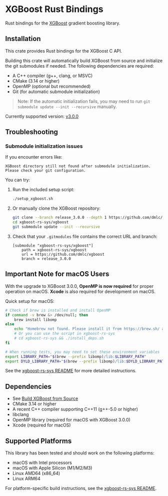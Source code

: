 # XGBoost Rust Bindings

Rust bindings for the [XGBoost](https://github.com/dmlc/xgboost) gradient boosting library.

## Installation

This crate provides Rust bindings for the XGBoost C API.

Building this crate will automatically build XGBoost from source and initialize the git submodules if needed. The following dependencies are required:

- A C++ compiler (g++, clang, or MSVC)
- CMake (3.14 or higher)
- OpenMP (optional but recommended)
- Git (for automatic submodule initialization)

> Note: If the automatic initialization fails, you may need to run `git submodule update --init --recursive` manually.

Currently supported version: [v3.0.0](https://github.com/dmlc/xgboost/releases/tag/v3.0.0)

## Troubleshooting

### Submodule initialization issues

If you encounter errors like:
```
XGBoost directory still not found after submodule initialization. Please check your git configuration.
```

You can try:

1. Run the included setup script:
   ```bash
   ./setup_xgboost.sh
   ```

2. Or manually clone the XGBoost repository:
   ```bash
   git clone --branch release_3.0.0 --depth 1 https://github.com/dmlc/xgboost xgboost-rs-sys/xgboost
   cd xgboost-rs-sys/xgboost
   git submodule update --init --recursive
   ```

3. Check that your `.gitmodules` file contains the correct URL and branch:
   ```
   [submodule "xgboost-rs-sys/xgboost"]
       path = xgboost-rs-sys/xgboost
       url = https://github.com/dmlc/xgboost
       branch = release_3.0.0
   ```

## Important Note for macOS Users

With the upgrade to XGBoost 3.0.0, **OpenMP is now required** for proper operation on macOS. **Xcode** is also required for development on macOS.

Quick setup for macOS:
```bash
# Check if brew is installed and install OpenMP
if command -v brew &> /dev/null; then
    brew install libomp
else
    echo "Homebrew not found. Please install it from https://brew.sh/ and then run 'brew install libomp'"
    # Or you can use the script in xgboost-rs-sys
    # cd xgboost-rs-sys && ./install_deps.sh
fi

# When running tests, you may need to set these environment variables
export LIBRARY_PATH="$(brew --prefix libomp)/lib:$LIBRARY_PATH"
export DYLD_LIBRARY_PATH="$(brew --prefix libomp)/lib:$DYLD_LIBRARY_PATH"
```

See the [xgboost-rs-sys README](xgboost-rs-sys/README.md) for more detailed instructions.

## Dependencies
- See [Build XGBoost from Source](https://xgboost.readthedocs.io/en/stable/build.html#building-from-source)
- CMake 3.14 or higher
- A recent C++ compiler supporting C++11 (g++-5.0 or higher)
- libclang
- OpenMP library (required for macOS with XGBoost 3.0.0)
- Xcode (required for macOS)

## Supported Platforms

This library has been tested and should work on the following platforms:
- macOS with Intel processors
- macOS with Apple Silicon (M1/M2/M3)
- Linux AMD64 (x86_64)
- Linux ARM64

For platform-specific build instructions, see the [xgboost-rs-sys README](xgboost-rs-sys/README.md).
